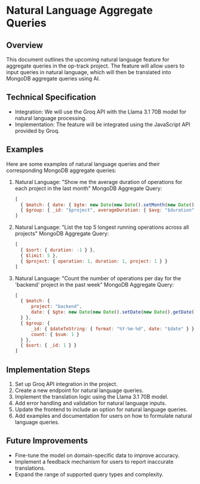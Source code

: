 # Natural Language Aggregate Queries

## Overview

This document outlines the upcoming natural language feature for aggregate queries in the op-track project. The feature will allow users to input queries in natural language, which will then be translated into MongoDB aggregate queries using AI.

## Technical Specification

- Integration: We will use the Groq API with the Llama 3.1 70B model for natural language processing.
- Implementation: The feature will be integrated using the JavaScript API provided by Groq.

## Examples

Here are some examples of natural language queries and their corresponding MongoDB aggregate queries:

1. Natural Language: "Show me the average duration of operations for each project in the last month"
   MongoDB Aggregate Query:
   ```javascript
   [
     { $match: { date: { $gte: new Date(new Date().setMonth(new Date().getMonth() - 1)) } } },
     { $group: { _id: "$project", averageDuration: { $avg: "$duration" } } }
   ]
   ```

2. Natural Language: "List the top 5 longest running operations across all projects"
   MongoDB Aggregate Query:
   ```javascript
   [
     { $sort: { duration: -1 } },
     { $limit: 5 },
     { $project: { operation: 1, duration: 1, project: 1 } }
   ]
   ```

3. Natural Language: "Count the number of operations per day for the 'backend' project in the past week"
   MongoDB Aggregate Query:
   ```javascript
   [
     { $match: { 
         project: "backend", 
         date: { $gte: new Date(new Date().setDate(new Date().getDate() - 7)) } 
     } },
     { $group: { 
         _id: { $dateToString: { format: "%Y-%m-%d", date: "$date" } }, 
         count: { $sum: 1 } 
     } },
     { $sort: { _id: 1 } }
   ]
   ```

## Implementation Steps

1. Set up Groq API integration in the project.
2. Create a new endpoint for natural language queries.
3. Implement the translation logic using the Llama 3.1 70B model.
4. Add error handling and validation for natural language inputs.
5. Update the frontend to include an option for natural language queries.
6. Add examples and documentation for users on how to formulate natural language queries.

## Future Improvements

- Fine-tune the model on domain-specific data to improve accuracy.
- Implement a feedback mechanism for users to report inaccurate translations.
- Expand the range of supported query types and complexity.